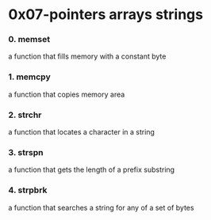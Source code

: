 # 0x07-pointers arrays strings
 
### 0. memset
a function that fills memory with a constant byte
### 1. memcpy
a function that copies memory area
### 2. strchr
a function that locates a character in a string
### 3. strspn
a function that gets the length of a prefix substring
### 4. strpbrk
 a function that searches a string for any of a set of bytes
